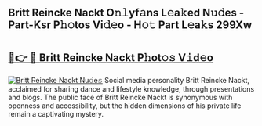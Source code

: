 ## Britt Reincke Nackt O𝚗𝚕yf𝚊ns L𝚎a𝚔ed N𝚞𝚍es - Part-Ksr P𝚑𝚘tos Vi𝚍𝚎o - H𝚘𝚝 Part L𝚎a𝚔s 299Xw

# <h2><a href="http://kf27wu.oniu.top/?m=Britt+Reincke+Nackt">🔗👉 🔴 Britt Reincke Nackt P𝚑ot𝚘𝚜 V𝚒d𝚎o</a></h2>

[![Britt Reincke Nackt Nu𝚍e𝚜](https://i.imgur.com/0qMVB7G.gif)](http://kf27wu.oniu.top/?m=Britt+Reincke+Nackt)
Social media personality Britt Reincke Nackt, acclaimed for sharing dance and lifestyle knowledge, through presentations and blogs. The public face of Britt Reincke Nackt is synonymous with openness and accessibility, but the hidden dimensions of his private life remain a captivating mystery.  
